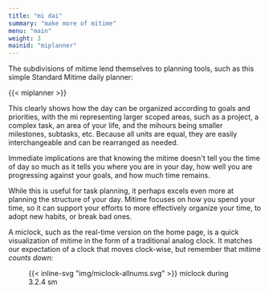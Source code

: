 ```yaml
---
title: "mi dai"
summary: "make more of mitime" 
menu: "main"
weight: 3
mainid: "miplanner"
---
```


The subdivisions of mitime lend themselves to planning tools, such as this simple Standard Mitime daily planner: 

{{< miplanner >}}

This clearly shows how the day can be organized according to goals and priorities, with the mi representing larger scoped areas, such as a project, a complex task, an area of your life, and the mihours being smaller milestones, subtasks, etc. Because all units are equal, they are easily interchangeable and can be rearranged as needed.

Immediate implications are that knowing the mitime doesn't tell you the time of day so much as it tells you where you are in your day, how well you are progressing against your goals, and how much time remains. 

While this is useful for task planning, it perhaps excels even more at planning the structure of your day. Mitime focuses on how you spend your time, so it can support your efforts to more effectively organize your time, to adopt new habits, or break bad ones. 

A miclock, such as the real-time version on the home page, is a quick visualization of mitime in the form of a traditional analog clock. It matches our expectation of a clock that moves clock-wise, but remember that mitime *counts down:* 

<figure>
{{< inline-svg "img/miclock-allnums.svg" >}}
miclock during 3.2.4 sm
</figure> 

